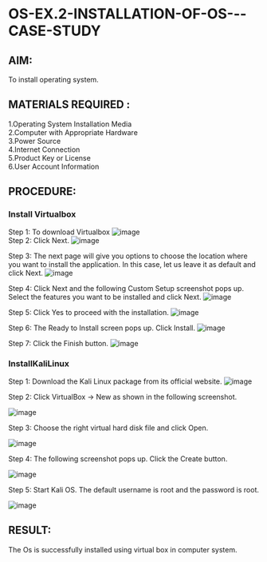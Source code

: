 # OS-EX.2-INSTALLATION-OF-OS---CASE-STUDY
## AIM:
To install operating system.
## MATERIALS REQUIRED :
1.Operating System Installation Media
<br>
2.Computer with Appropriate Hardware
<br>
3.Power Source
<br>
4.Internet Connection
<br>
5.Product Key or License
<br>
6.User Account Information
<br>
## PROCEDURE:
### Install Virtualbox
Step 1: To download Virtualbox
![image](https://github.com/kavinesh8476/OS-EX.2-INSTALLATION-OF-OS---CASE-STUDY/assets/118466561/997b50a7-cd32-44b1-b230-83e440f15e30)
<br>
Step 2: Click Next.
![image](https://github.com/kavinesh8476/OS-EX.2-INSTALLATION-OF-OS---CASE-STUDY/assets/118466561/473feeb2-fbb7-4d0a-9590-31b59003ab53)
<br>

Step 3: The next page will give you options to choose the location where you want to
install the application. In this case, let us leave it as default and click Next.
![image](https://github.com/kavinesh8476/OS-EX.2-INSTALLATION-OF-OS---CASE-STUDY/assets/118466561/ab9fe2b4-a0a7-4977-91ec-f3313e2a8f13)
<br>

Step 4: Click Next and the following Custom Setup screenshot pops up. Select the
features you want to be installed and click Next.
![image](https://github.com/kavinesh8476/OS-EX.2-INSTALLATION-OF-OS---CASE-STUDY/assets/118466561/0b8c63d7-980c-4540-9881-f62516bf3df6)
<br>

Step 5: Click Yes to proceed with the installation.
![image](https://github.com/kavinesh8476/OS-EX.2-INSTALLATION-OF-OS---CASE-STUDY/assets/118466561/06797eb2-e85a-46e4-9049-5ddf9a83ac03)
<br>

Step 6: The Ready to Install screen pops up. Click Install.
![image](https://github.com/kavinesh8476/OS-EX.2-INSTALLATION-OF-OS---CASE-STUDY/assets/118466561/f29139f4-22a6-45ca-8701-193ad3e4d0ea)
<br>

Step 7: Click the Finish button.
![image](https://github.com/kavinesh8476/OS-EX.2-INSTALLATION-OF-OS---CASE-STUDY/assets/118466561/9e763741-92c3-461c-9c79-341848c44f86)
<br>

### InstallKaliLinux
Step 1: Download the Kali Linux package from its official website.
![image](https://github.com/kavinesh8476/OS-EX.2-INSTALLATION-OF-OS---CASE-STUDY/assets/118466561/93b843a9-1b5a-4674-aca8-07164a9bb046)
<br>

Step 2: Click VirtualBox -> New as shown in the following screenshot.

![image](https://github.com/kavinesh8476/OS-EX.2-INSTALLATION-OF-OS---CASE-STUDY/assets/118466561/c0f0d67d-06ec-49db-a6e1-1258eb175cdb)
<br>

Step 3: Choose the right virtual hard disk file and click Open.

![image](https://github.com/kavinesh8476/OS-EX.2-INSTALLATION-OF-OS---CASE-STUDY/assets/118466561/7f000ba8-1069-4cf5-979c-07023642540b)
<br>

Step 4: The following screenshot pops up. Click the Create button.

![image](https://github.com/kavinesh8476/OS-EX.2-INSTALLATION-OF-OS---CASE-STUDY/assets/118466561/f9e2229e-3802-40df-9e52-13b60ba68596)
<br>

Step 5: Start Kali OS. The default username is root and the password is root.

![image](https://github.com/kavinesh8476/OS-EX.2-INSTALLATION-OF-OS---CASE-STUDY/assets/118466561/4b7bd8ca-6464-4e90-9d41-89c56e63fd48)

## RESULT:
The Os is successfully installed using virtual box in computer system.
